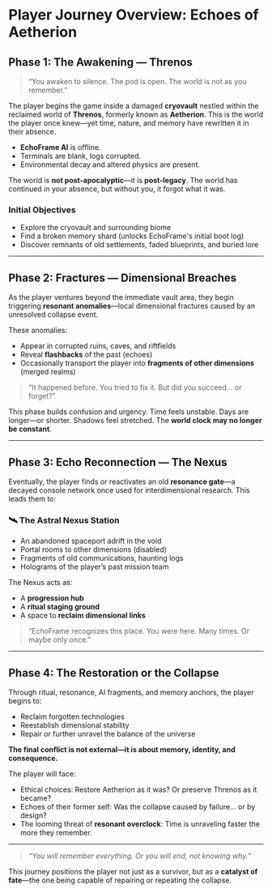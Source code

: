 # Player Journey Overview: Echoes of Aetherion

## Phase 1: The Awakening — Threnos

> “You awaken to silence. The pod is open. The world is not as you remember.”

The player begins the game inside a damaged **cryovault** nestled within the reclaimed world of **Threnos**, formerly known as **Aetherion**. This is the world the player once knew—yet time, nature, and memory have rewritten it in their absence.

- **EchoFrame AI** is offline.
- Terminals are blank, logs corrupted.
- Environmental decay and altered physics are present.

The world is **not post-apocalyptic**—it is **post-legacy**. The world has continued in your absence, but without you, it forgot what it was.

### Initial Objectives
- Explore the cryovault and surrounding biome
- Find a broken memory shard (unlocks EchoFrame's initial boot log)
- Discover remnants of old settlements, faded blueprints, and buried lore

---

## Phase 2: Fractures — Dimensional Breaches

As the player ventures beyond the immediate vault area, they begin triggering **resonant anomalies**—local dimensional fractures caused by an unresolved collapse event.

These anomalies:
- Appear in corrupted ruins, caves, and riftfields
- Reveal **flashbacks** of the past (echoes)
- Occasionally transport the player into **fragments of other dimensions** (merged realms)

> “It happened before. You tried to fix it. But did you succeed... or forget?”

This phase builds confusion and urgency. Time feels unstable. Days are longer—or shorter. Shadows feel stretched. The **world clock may no longer be constant**.

---

## Phase 3: Echo Reconnection — The Nexus

Eventually, the player finds or reactivates an old **resonance gate**—a decayed console network once used for interdimensional research. This leads them to:

### 🛰 The Astral Nexus Station
- An abandoned spaceport adrift in the void
- Portal rooms to other dimensions (disabled)
- Fragments of old communications, haunting logs
- Holograms of the player’s past mission team

The Nexus acts as:
- A **progression hub**
- A **ritual staging ground**
- A space to **reclaim dimensional links**

> “EchoFrame recognizes this place. You were here. Many times. Or maybe only once.”

---

## Phase 4: The Restoration or the Collapse

Through ritual, resonance, AI fragments, and memory anchors, the player begins to:
- Reclaim forgotten technologies
- Reestablish dimensional stability
- Repair or further unravel the balance of the universe

**The final conflict is not external—it is about memory, identity, and consequence.**

The player will face:
- Ethical choices: Restore Aetherion as it was? Or preserve Threnos as it became?
- Echoes of their former self: Was the collapse caused by failure... or by design?
- The looming threat of **resonant overclock**: Time is unraveling faster the more they remember.

---

> _“You will remember everything. Or you will end, not knowing why.”_

This journey positions the player not just as a survivor, but as a **catalyst of fate**—the one being capable of repairing or repeating the collapse.

